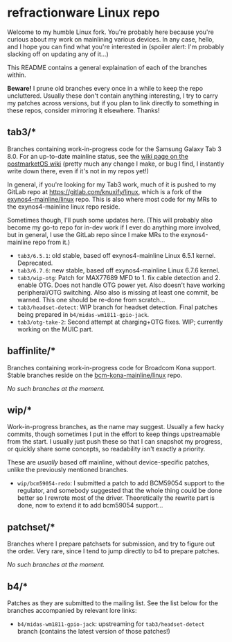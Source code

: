 # refractionware Linux repo

Welcome to my humble Linux fork. You're probably here because you're curious about my work on mainlining various devices. In any case, hello, and I hope you can find what you're interested in (spoiler alert: I'm probably slacking off on updating any of it...)

This README contains a general explaination of each of the branches within.

**Beware!** I prune old branches every once in a while to keep the repo uncluttered. Usually these don't contain anything interesting, I try to carry my patches across versions, but if you plan to link directly to something in these repos, consider mirroring it elsewhere. Thanks!

## tab3/*

Branches containing work-in-progress code for the Samsung Galaxy Tab 3 8.0. For an up-to-date mainline status, see the [wiki page on the postmarketOS wiki](https://wiki.postmarketos.org/wiki/Samsung_Galaxy_Tab_3_8.0_(SM-T310)_(samsung-lt01wifi)) (pretty much any change I make, or bug I find, I instantly write down there, even if it's not in my repos yet!)

In general, if you're looking for my Tab3 work, much of it is pushed to my GitLab repo at https://gitlab.com/knuxify/linux, which is a fork of the [exynos4-mainline/linux](https://gitlab.com/exynos4-mainline/linux) repo. This is also where most code for my MRs to the exynos4-mainline linux repo reside.

Sometimes though, I'll push some updates here. (This will probably also become my go-to repo for in-dev work if I ever do anything more involved, but in general, I use the GitLab repo since I make MRs to the exynos4-mainline repo from it.)

- `tab3/6.5.1`: old stable, based off exynos4-mainline Linux 6.5.1 kernel. Deprecated.
- `tab3/6.7.6`: new stable, based off exynos4-mainline Linux 6.7.6 kernel.
- `tab3/wip-otg`: Patch for MAX77689 MFD to 1. fix cable detection and 2. enable OTG. Does not handle OTG power yet. Also doesn't have working peripheral/OTG switching. Also also is missing at least one commit, be warned. This one should be re-done from scratch...
- `tab3/headset-detect`: WIP branch for headset detection. Final patches being prepared in `b4/midas-wm1811-gpio-jack`.
- `tab3/otg-take-2`: Second attempt at charging+OTG fixes. WIP; currently working on the MUIC part.

## baffinlite/*

Branches containing work-in-progress code for Broadcom Kona support. Stable branches reside on the [bcm-kona-mainline/linux](https://github.com/bcm-kona-mainline/linux) repo.

*No such branches at the moment.*

## wip/*

Work-in-progress branches, as the name may suggest. Usually a few hacky commits, though sometimes I put in the effort to keep things upstreamable from the start. I usually just push these so that I can snapshot my progress, or quickly share some concepts, so readability isn't exactly a priority.

These are *usually* based off mainline, without device-specific patches, unlike the previously mentioned branches.

- `wip/bcm59054-redo`: I submitted a patch to add BCM59054 support to the regulator, and somebody suggested that the whole thing could be done better so I rewrote most of the driver. Theoretically the rewrite part is done, now to extend it to add bcm59054 support...

## patchset/*

Branches where I prepare patchsets for submission, and try to figure out the order. Very rare, since I tend to jump directly to b4 to prepare patches.

*No such branches at the moment.*

## b4/*

Patches as they are submitted to the mailing list. See the list below for the branches accompanied by relevant lore links:

* `b4/midas-wm1811-gpio-jack`: upstreaming for `tab3/headset-detect` branch (contains the latest version of those patches!)
